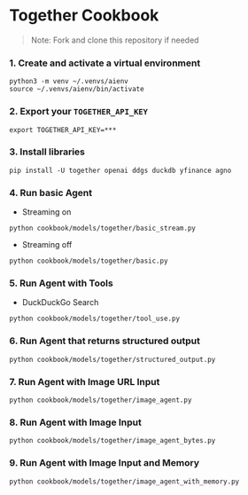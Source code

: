 # Together Cookbook

> Note: Fork and clone this repository if needed

### 1. Create and activate a virtual environment

```shell
python3 -m venv ~/.venvs/aienv
source ~/.venvs/aienv/bin/activate
```

### 2. Export your `TOGETHER_API_KEY`

```shell
export TOGETHER_API_KEY=***
```

### 3. Install libraries

```shell
pip install -U together openai ddgs duckdb yfinance agno
```

### 4. Run basic Agent

- Streaming on

```shell
python cookbook/models/together/basic_stream.py
```

- Streaming off

```shell
python cookbook/models/together/basic.py
```

### 5. Run Agent with Tools

- DuckDuckGo Search
```shell
python cookbook/models/together/tool_use.py
```

### 6. Run Agent that returns structured output

```shell
python cookbook/models/together/structured_output.py
```

### 7. Run Agent with Image URL Input

```shell
python cookbook/models/together/image_agent.py
```

### 8. Run Agent with Image Input

```shell
python cookbook/models/together/image_agent_bytes.py
```

### 9. Run Agent with Image Input and Memory

```shell
python cookbook/models/together/image_agent_with_memory.py
```
